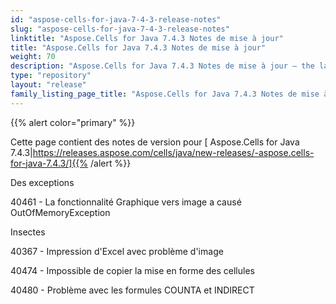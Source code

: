 ```yaml
---
id: "aspose-cells-for-java-7-4-3-release-notes"
slug: "aspose-cells-for-java-7-4-3-release-notes"
linktitle: "Aspose.Cells for Java 7.4.3 Notes de mise à jour"
title: "Aspose.Cells for Java 7.4.3 Notes de mise à jour"
weight: 70
description: "Aspose.Cells for Java 7.4.3 Notes de mise à jour – the latest updates and fixes."
type: "repository"
layout: "release"
family_listing_page_title: "Aspose.Cells for Java 7.4.3 Notes de mise à jour"
---
```

{{% alert color="primary" %}} 

Cette page contient des notes de version pour [ Aspose.Cells for Java 7.4.3|https://releases.aspose.com/cells/java/new-releases/-aspose.cells-for-java-7.4.3/]{{% /alert %}} 

 Des exceptions

 40461 - La fonctionnalité Graphique vers image a causé OutOfMemoryException

 Insectes

 40367 - Impression d'Excel avec problème d'image

40474 - Impossible de copier la mise en forme des cellules

 40480 - Problème avec les formules COUNTA et INDIRECT
